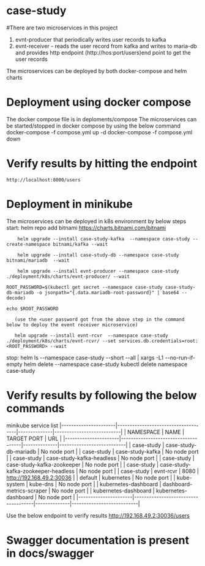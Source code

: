 # case-study

#There are two microservices in this project 
1. evnt-producer that periodically writes user records to kafka
2. evnt-receiver - reads the user record from kafka and writes to maria-db and provides http endpoint (http://hos:port/users)end point to get the user records

The microservices can be deployed by both docker-compose and helm charts

# Deployment using docker compose 
The docker compose file is in deploments/compose 
The microservices can be started/stopped in docker compose by using the below command
  docker-compose -f compose.yml up -d 
  docker-compose -f compose.yml down 
  
  # Verify results by hitting the endpoint 
    http://localhost:8000/users
  
 # Deployment in minikube
 The microservices can be deployed in k8s environment by below steps
 start:
        helm repo add bitnami https://charts.bitnami.com/bitnami
	
        helm upgrade --install case-study-kafka  --namespace case-study --create-namespace bitnami/kafka --wait
	
        helm upgrade --install case-study-db --namespace case-study  bitnami/mariadb  --wait
	
        helm upgrade --install evnt-producer --namespace case-study ./deployment/k8s/charts/evnt-producer/ --wait
	
	ROOT_PASSWORD=$(kubectl get secret --namespace case-study case-study-db-mariadb -o jsonpath="{.data.mariadb-root-password}" | base64 --decode)
	
	echo $ROOT_PASSWORD
      
       (use the <user password got from the above step in the command below to deploy the event receiver microservice)
       
       helm upgrade --install evnt-rcvr  --namespace case-study ./deployment/k8s/charts/evnt-rcvr/ --set services.db.credentials=root:<ROOT_PASSWORD> --wait

stop:
        helm ls --namespace case-study --short --all | xargs -L1 --no-run-if-empty helm delete --namespace case-study
        kubectl delete namespace case-study
        
 # Verify results by following the below commands
 minikube service list
|----------------------|-------------------------------------|--------------|---------------------------|
|      NAMESPACE       |                NAME                 | TARGET PORT  |            URL            |
|----------------------|-------------------------------------|--------------|---------------------------|
| case-study           | case-study-db-mariadb               | No node port |
| case-study           | case-study-kafka                    | No node port |
| case-study           | case-study-kafka-headless           | No node port |
| case-study           | case-study-kafka-zookeeper          | No node port |
| case-study           | case-study-kafka-zookeeper-headless | No node port |
| case-study           | evnt-rcvr                           |         8080 | http://192.168.49.2:30036 |
| default              | kubernetes                          | No node port |
| kube-system          | kube-dns                            | No node port |
| kubernetes-dashboard | dashboard-metrics-scraper           | No node port |
| kubernetes-dashboard | kubernetes-dashboard                | No node port |
|----------------------|-------------------------------------|--------------|---------------------------|

Use the below endpoint to verify results
http://192.168.49.2:30036/users

# Swagger documentation is present in docs/swagger



